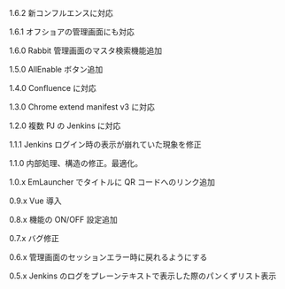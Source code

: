1.6.2
新コンフルエンスに対応

1.6.1
オフショアの管理画面にも対応

1.6.0
Rabbit 管理画面のマスタ検索機能追加

1.5.0
AllEnable ボタン追加

1.4.0
Confluence に対応

1.3.0
Chrome extend manifest v3 に対応

1.2.0
複数 PJ の Jenkins に対応

1.1.1
Jenkins ログイン時の表示が崩れていた現象を修正

1.1.0
内部処理、構造の修正。最適化。

1.0.x
EmLauncher でタイトルに QR コードへのリンク追加

0.9.x
Vue 導入

0.8.x
機能の ON/OFF 設定追加

0.7.x
バグ修正

0.6.x
管理画面のセッションエラー時に戻れるようにする

0.5.x
Jenkins のログをプレーンテキストで表示した際のパンくずリスト表示
